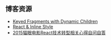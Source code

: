 ## 博客资源

* [Keyed Fragments with Dynamic Children](http://pddjs.com/blog/react-key)
* [React & Inline Style](http://pddjs.com/blog/react-inline-style)
* [2015猫眼电影React技术转型相关心得自问自答](http://pddjs.com/blog/2015-maoyan-react)
